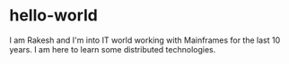 # hello-world
I am Rakesh and I'm into IT world working with Mainframes for the last 10 years. I am here to learn some distributed technologies.
